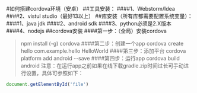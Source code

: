 #如何搭建cordova环境（安卓）
##工具安装：
####1、Webstorm/Idea
####2、vistul studio（最好13以上）
##库安装（所有库都需要配置系统变量）：
####1、java jdk
####2、android sdk
####3、python必须是2.X版本
####4、nodejs
##cordova安装
####第一步：（全局）安装cordova
>npm install (-g) cordova
####第二步：创建一个app
>cordova create hello com.example.hello HelloWorld
####第三步：添加平台
>cordova platform add android --save
####第四步：运行app
>cordova build android
>注意：在运行app之前如果在线下载gradle.zip时间过长可手动进行设置，具体可参照如下：
```javascript
document.getElementById('file')
```


